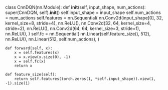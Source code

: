 

<!--
 * @version:
 * @Author:  StevenJokess https://github.com/StevenJokess
 * @Date: 2020-12-22 11:59:01
 * @LastEditors:  StevenJokess https://github.com/StevenJokess
 * @LastEditTime: 2020-12-22 11:59:02
 * @Description:
 * @TODO::
 * @Reference:https://github.com/kazizzad/minimal_dqn/blob/master/models.py
-->
class CnnDQN(nn.Module):
    def __init__(self, input_shape, num_actions):
        super(CnnDQN, self).__init__()
        self.input_shape = input_shape
        self.num_actions = num_actions
        self.features = nn.Sequential(
            nn.Conv2d(input_shape[0], 32, kernel_size=8, stride=4),
            nn.ReLU(),
            nn.Conv2d(32, 64, kernel_size=4, stride=2),
            nn.ReLU(),
            nn.Conv2d(64, 64, kernel_size=3, stride=1),
            nn.ReLU(),
        )
        self.fc = nn.Sequential(
            nn.Linear(self.feature_size(), 512),
            nn.ReLU(),
            nn.Linear(512, self.num_actions),
        )

    def forward(self, x):
        x = self.features(x)
        x = x.view(x.size(0), -1)
        x = self.fc(x)
        return x

    def feature_size(self):
        return self.features(torch.zeros(1, *self.input_shape)).view(1, -1).size(1)
